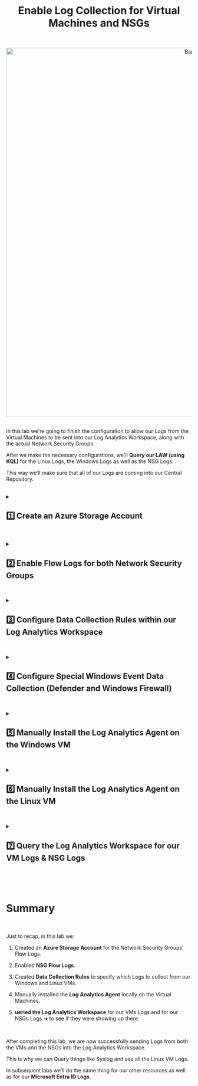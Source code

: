 <br>

<h1 align="center">Enable Log Collection for Virtual Machines and NSGs</h1>

<br>

<p align="center">
<img width="1000" src="https://github.com/user-attachments/assets/6b229d25-baf9-46a8-8333-449fbc55397e" alt="Banner"/>
<br />

<br />

In this lab we're going to finish the configuration to allow our Logs from the Virtual Machines to be sent into our Log Analytics Workspace, along with the actual Network Security Groups.

After we make the necessary configurations, we'll **Query our LAW (using KQL)** for the Linux Logs, the Windows Logs as well as the NSG Logs.

This way we'll make sure that all of our Logs are coming into our Central Repository.

<br />

<details close> 
<summary> <h2> 1️⃣ Create an Azure Storage Account</h2> </summary>
<br>

>   <details close> 
>   
> **<summary> 📝 Explanation</summary>**
> 
> The first thing we're going to do is Create an Azure Storage Account.
> 
> You can think about this as an ***Enterprise Dropbox or Google Drive*** ➜ it's just a place where you can store files.
>
> It does offer a lot more functionallity and features than just a normal "Consumer Dropbox".
>
> Azure requires this Storage Account to be set up for our NSG Flow Logs to be recorded.
>
> A Network Security Group is essentially a Firewall that "seats" in front of the Virtual Machine.
>
> And we can create what's called a **"Flow Log"** which will keep track of all of the traffic coming in and going out through this "Firewall".
>
> It can Log Mallicious Traffic and different traffic types.
>
> And so we need to Create the Storage Account where those Logs will be stored in an intermediary basis ➜ it's just something required by Azure.
>
>   </details>

<br>

We will go to our **Azure Portal** ➜ search for **Storage Account** ➜ and click **"Create storage account"**

![azure portal](https://github.com/user-attachments/assets/5efd94ea-5bb1-440e-af0a-cb50d46a19ed)

You can set it up with this details (or similar if applicable):
- **Resource group**: ```RG-Cyber-Lab```
- **Storage account name**: ```sacyberlab999``` ➜ it has to be globally unique
- **Region**: ```East US 2``` ➜ ⚠️ make sure you put it in the **Same Region as you VMs**, otherwise it won't work!
- Leave everything else as it is

Click **"Create"**:

![azure portal](https://github.com/user-attachments/assets/5e290340-27f6-43d2-bf13-afba7cefeeaf)

💡 Again, this will be used to store what's called the **"NSG Flow Logs"** ➜ there're essentially Logs from the Firewalls.

<br>

  </details>

<h2></h2>

<details close> 
<summary> <h2>2️⃣ Enable Flow Logs for both Network Security Groups</h2> </summary>
<br>

> If you remember we have 2 NSGs ➜ 1 on the Windows Vm & 1 on the Linux VM.
> 
> So now we'll Enable Flow Logs for both of them.

<br>

We'll just go to **"Network security groups"** in the **Azure Portal**.

And then we'll first click on the **"windows-vm-nsg"**:

![azure portal](https://github.com/user-attachments/assets/f18036aa-2c1c-450d-8f6e-41ff6d1e7c26)

Click on the **"NSG flow logs"** blade ➜ and then the **"Create flow log"** button:

![azure portal](https://github.com/user-attachments/assets/796cb1b1-b16b-46c8-9aca-75487bd045bc)

We can actually create the Flow Log Settings for both of the NSGs' Flow Logs at the same time.

To do so, we'll click on ➕ **Select resource** ➜ and after we'll select ☑️ both the **windows-vm-nsg** and the **linux-vm-nsg**:

![azure portal](https://github.com/user-attachments/assets/9d3c3760-6414-4ba6-b16f-6812647fb6be)

- We'll select the Storage Acount ```sacyberlab999``` we just created

- And we'll set the Retention to **"0 days"** ➜ meaning the data will be retained indefinitely:

![azure portal](https://github.com/user-attachments/assets/b2194b97-aef5-49ad-b9bc-47decc77fdaf)

For the **Analytics** tab:
- **Flow Logs Version**: ```⦿ Version 2```
- Check ☑️ **Enable Traffic Analytics**
  
  - **Traffic Analytics processing interval**: ```Every 10 mins```
  - **Log Analytics Workspace**: ```LAW-Cyber-Lab-01``` ➜ ⚠️ make sure to the Flows Logs are going to your own LAW!

<br>

>   <details close> 
>   
> **<summary> 💡 Traffic Analytics</summary>**
> 
> This is where **Microsoft Defender for Cloud** will **Analyse the Traffic** and it will determine which traffic is **Malicious** and which one is **Benign**.
> 
> MDC has different categorizations for the traffic ➜ and so we'll use Traffic Analysis later to plot on a **World Map**.
>  
>   </details>

<br>

Then you can click **"Review + create"** to create our Flow Logs:

![azure portal](https://github.com/user-attachments/assets/05dddcb8-7266-4ef6-8add-372c928a8a2b)

  </details>

<h2></h2>

<details close> 
<summary> <h2>3️⃣ Configure Data Collection Rules within our Log Analytics Workspace</h2> </summary>
<br>

>   <details close> 
>   
> **<summary> 📝 Explanation</summary>**
> 
> The next thing we're going to do is Configure Data Collection Rules for our Virtual Machines.
> 
> The Data Collection Rules will work in conjunction with Defender for Cloud and the Agents that get installed on the VMs.
>
> They work to specify which Logs from the VMs to forward to the Log Analytics Workspace.
> 
> If you remember ➜ in the Windows VM there were the System Logs, the Security Logs, the Application Logs, and a whole bunch of other Logs.
> 
> The Data Collection Rules allow us to define which ones of those Logs get forwarded to the LAW.
> 
> We don't want to forward everything ➜ because it will end up costing more than it should.
>
>   </details>

<br>

To **Configure Data Collection Rules (DCR)** we can go to our Log Analytics Workspace ```LAW-Cyber-Lab-01```

We'll click on the **"Agents"** blade ➜ and the on the **"Data Collection Rules"** Button:

![azure portal](https://github.com/user-attachments/assets/1a684f65-750d-458a-981d-7f5d7bee42f1)

Then click on ➕ **Create** to create a new DCR:

![azure portal](https://github.com/user-attachments/assets/e13bb6ac-9ece-4108-bdcc-0fd7d3386a00)

We'll create it with the following details:
- **Rule Name**: ```dcr-all-vms``` ➜ 💡 this stands for 1 single DCR that will apply to all of our VMs
- **Resource group**: ```RG-Cyber-Lab```
- **Region**: ```East US 2``` ➜ ⚠️ again, make sure you put it in the **Same Region as you VMs**, otherwise it won't work!
- **Platform Type**: ⦿ **All**

Then click "Next" to reach the **Resources** tab:

![azure portal](https://github.com/user-attachments/assets/010af302-782a-4c56-9a0f-80ca5574ded1)

For the Resources we're going to ➕ **Add Resources**:

![azure portal](https://github.com/user-attachments/assets/45dfe720-c3fc-491a-9bef-7eaf3997f227)

Now expand the **> RG-Cyber Lab** Resource Group ➜ and select ☑️ for both of our VMs ➜ click **"Apply"**:

![azure portal](https://github.com/user-attachments/assets/dbf4b74a-94ae-4b99-8692-9566f2952cc0)

Click **"Next: Collect and deliver >"**

💡 This is where we'll specify which Logs from within the VMs we're going to collect.

So we'll click on the ➕ **Add data source** button:

![azure portal](https://github.com/user-attachments/assets/a302a685-643c-468d-9d47-44042b329685)

We'll do the **"Linux Syslog"** first.

![azure portal](https://github.com/user-attachments/assets/29944fe1-85ea-4c4a-b1bf-2b50e6325277)

In this Lab, the only Logs we're going to Collect from the Linux VM are the ```LOG_AUTH``` Logs.

>   <details close> 
>   
> **<summary> 💡 </summary>**
>   
> The AUTH LOGS are the Logs we inspected earlier ➜ where we saw all the **SSH Failure Attempts**.
> 
> For the data source settings, when selecting the **"Minimum log level"** ➜ this signifies the level of logging we want to collect:
> 
> DEBUG essentially means "collect everything", and then in kind of scales down towards EMERG which means "only collect critical logs".
> 
>   </details>

So for **LOG_AUTH** ➜ leave the **"Minimum log level"** at ```LOG_DEBUG``` ➜ meaning we'll collect all the Auth Logs.

And then we'll select ```LOG_DEBUG``` for the rest of the Log Types.

After setting that up, click on the **"Next : Destination"** button:

![azure portal](https://github.com/user-attachments/assets/9c54a7ba-a867-468b-b987-7ba980c2c851)

For **Destination** ➜ make sure you're sending the data to your actual **LAW**, not the random one that was created! ⚠️

Click **"Add data source"**:

![azure portal](https://github.com/user-attachments/assets/07a7a358-78fa-4e5a-b6da-aa19b4b18e6b)

Now click on the ➕ **Add data source** button again:

The next one is going to be **"Windows Event Logs"**.

>   <details close> 
>   
> **<summary> 💡 </summary>**
>   
> This might be hard to remember, but back when we were configuring SQL logging for the SQL Server Database ➜  the SQL Logs appeared on the Application Event Log ➜ under Information
> 
> And then for Security ➜  Audit Success & Audit Failure ➜  this is when someone tries to Remote Desktop into our Windows VM or tries to Map a File Share.
> 
>   </details>

We're going to select the ☑️ **Information** Logs from **"Application"** type.

And also select the ☑️ **Audit Success** & ☑️ **Audit Failure** Logs from the **"Security"** type.

This is all we need for the Windows Event Logs, so then we'll click on **"Next : Destination"**:

![azure portal](https://github.com/user-attachments/assets/a178e78d-c2ad-49f2-897d-b32724a8bcfd)

Again ➜ for **Destination** ➜ we need to make sure we put our actual LAW ```LAW-Cyber-Lab-01```.

Then Add the data source:

![azure portal](https://github.com/user-attachments/assets/294f285c-d6a4-4365-b131-c1631a60fcb8)

We can now **"Review + create"** to Create the Data Collection Rule:

![azure portal](https://github.com/user-attachments/assets/1c17ac54-9730-4642-bafd-dbae067b348f)

  </details>

<h2></h2>

<details close> 
<summary> <h2>4️⃣ Configure Special Windows Event Data Collection (Defender and Windows Firewall)</h2> </summary>
<br>

>   <details close> 
>   
> **<summary> 💡 Summary</summary>**
>   
> Next we're going to add a Special Data Sources to our Data Collection Rule.
>   
> It will Log whenever somebody messes with the Windows Firewall ➜ like if they Turn Off the Firewall
> 
> And also when Malware is discovered in the Virtual Machines ➜ it will create and pull those Logs out as well.
> 
>   </details>

<br>

We'll go back to our **Log Analytics Wokspace** ➜ click on the **"Agents"** blade ➜ and then on the **"Data Collection Rules"** Button:

![azure portal](https://github.com/user-attachments/assets/052dde4c-bd0c-4495-a75f-499981469cb0)

Click on the Data Collection Rule that we just created ➜ ```dcr-all-vms```

![azure portal](https://github.com/user-attachments/assets/990345e8-e780-46f5-bfa1-f885f7fccc8f)

Then we'll go to the **"Data Sources"** blade ➜ and click on the **"Windows Event Logs"** Data Source:

![azure portal](https://github.com/user-attachments/assets/a07b10c1-bb68-455a-9b70-ccf1870af142)

This time instead of **"Basic"** we'll go to **"Custom"**.

<br>

>   <details close> 
>   
> **<summary> 📝 Explanation</summary>**
>   
> We can see in the image below the XPath queries that we previously selected ➜ under **Event Logs**.
>   
> Think of an XPath query as Microsoft's "convention" for specifying which Logs (Application & Security in this case) and which "Sub-Logs" inside of those two we want to capture.
> 
> So in order for us to Collect Logs from the Firewall, as well as the actual Defender Anti-Malware on the Virtual Machines ➜ we have to use this XPath syntax convention to specify which Logs to capture.
> 
>   </details>

<br>

![azure portal](https://github.com/user-attachments/assets/060a1a2d-865a-48e7-b6f0-344431c85332)

We want to configure our **Data Collection Rule** so that:

1. If Malware is discovered ➜ a Log is created and it's forwarded into our Log Analytics Workspace:

Copy the following **Windows Defender Malware Detection XPath Query**.

```commandline
Microsoft-Windows-Windows Defender/Operational!*[System[(EventID=1116 or EventID=1117)]]
```
<br>

And now add it to the **Add Data Source Section**:

![azure portal](https://github.com/user-attachments/assets/83506e71-c0e7-4e06-a98b-276e4cb58c89)

2. Also if the Firewall is disabled or messed with ➜ we want the Firewall Logs to be forwarded to our Log Analytics Workspace as well:

Copy the following **Windows Firewall Tampering Detection XPath Query**.

```commandline
Microsoft-Windows-Windows Firewall With Advanced Security/Firewall!*[System[(EventID=2003)]]
```
<br>

Again, we'll add it to the **Add Data Source Section**:

![azure portal](https://github.com/user-attachments/assets/f23a39c8-5c61-4394-83fc-262ad6a15dd3)

Click **"Save"** and we've successfully configured our Data Collection Rule with "Special Forwarding" ✅

<br>

  </details>

<h2></h2>

<details close> 
<summary> <h2>5️⃣ Manually Install the Log Analytics Agent on the Windows VM</h2> </summary>
<br>

>   <details close> 
>   
> **<summary> 💡 Summary</summary>**
>   
> Defender for Cloud in Azure should automatically install the necessary agent on both Virtual Machines to allow the Logs to be forwarded.
> 
> Basically the agent will work in conjunction with the Data Collection rules to pick which Logs to forward, and then it will ultimately forward them into the Log analytics Workspace.
> 
> But we can manually install the Agent on the Virtual Machines just to make sure it is indeed there and it is forwarding the Logs as it should.
> 
> So we're just going to do that in this section of the lab.
> 
>   </details>

<br>

Back to our **Log Analytics Wokspace** ➜ click on the **"Agents"** blade

We're first going to Install the Agent on the ```windows-vm``` ➜ so under the **"`Windows servers"** tab ➜ expand the **"Log Analytics agent instructions"**:

![azure portal](https://github.com/user-attachments/assets/51c87b0a-aad5-4daa-aa85-103770ba116d)

>   <details close> 
>   
> **<summary> 📝 Explanation</summary>**
>   
> Basically we're going to log into our Windows Vm and then install the ***Windows Agent (64 bit)***.
> 
> We'll then use the **Workspace ID** & **Primary Key** to force the Agent to point back to our Log Analytics Workspace and Forward the Logs to it.
> 
>   </details>

<br>

So let's Connect to the **Windows Vm** ➜ open **Microsoft Remote Desktop** ➜ and then connect with the VM's Public IP Address (which we've done many times before in previous labs):

![azure portal](https://github.com/user-attachments/assets/19dcdcc3-563e-4d32-9624-052fc3934d89)

Use your credentials:
- **Username**: ```labuser```
- **Password**: ```Cyberlab123!```

![azure portal](https://github.com/user-attachments/assets/3f316622-9025-4bf9-aa00-50dc05018c6b)

Once connected to the Windows Vm ➜ go back to the Azure Portal on your Computer and copy the "Download link" to **Install the Agent on the Windows VM**.

![azure portal](https://github.com/user-attachments/assets/55410b99-a755-442d-9c1a-b179dfcc8959)

Now in the Windows Vm ➜ open up **"Edge"** ➜ Paste the Link & Download the Agent:

![azure portal](https://github.com/user-attachments/assets/737fce37-39b2-4612-bdde-088b625550cb)

You can Open the File ➜ and click **"Next"** until you reach the section where you want to select:

```☑️ Connect the agent to Azure Log Analytics (OMS)```

![azure portal](https://github.com/user-attachments/assets/cfb6d974-420d-47b1-a745-d4c489bd29e3)

In the next section ➜ Paste the **Workspace ID** & **Workspace Key** you Copied from the Azure Portal back in your Computer:

![azure portal](https://github.com/user-attachments/assets/06e2ef7a-f4aa-48e1-88d3-57c9ac7aa934)

⚠️ Make sure **"Azure Cloud"** is set to ```Azure Commercial```

Click **"Next and then **"Install"**:

![azure portal](https://github.com/user-attachments/assets/f8681207-f4a9-4025-ac69-510569c744b8)

Once the Agent has finished Installing ➜ still inside the **Windows VM** ➜ open **Control Panel**:

![azure portal](https://github.com/user-attachments/assets/53416129-0420-4b7f-b4bf-9228168ff48c)

Click on **"Large Icons"** ➜ and then **"Microsoft Monitoring Agent"**:

![azure portal](https://github.com/user-attachments/assets/0c0d97be-868d-4c8f-9a23-6518764288c4)

Then if we go to the **"Azure Log Analytics (OMS)"** tab ➜ and we should see:

- The Workspace ID we pasted earlier

- The status: ```✅ The Microsoft Monitoring Agent has successfully connected to the Microsoft Operations Management Suite service.```

![azure portal](https://github.com/user-attachments/assets/e9fafa49-dcd1-43dc-b1dd-6f46cc02d672)

This signifies that the Connection is Successfull and so it should be Forwarding Logs into our LAW.

✅ So we're done with this Windows VM portion.

<br>

  </details>

<h2></h2>

<details close> 
<summary> <h2>6️⃣ Manually Install the Log Analytics Agent on the Linux VM</h2> </summary>
<br>

> The Next thing we're going to do is do same thing as previously, but this time for the Linux Virtual Machine.
> 
> Basically in order to Install the Agent on the Linux ➜ we need to SSH into our Linux VM and Paste a command in there.

<br>

Still in the **Azure Portal** ➜ we'll go to our **linux-vm**  ➜ and copy its **Public IP Address**:

![azure portal](https://github.com/user-attachments/assets/110a23e4-4b37-4baa-9a62-b40fbd698931)

![azure portal](https://github.com/user-attachments/assets/e44a1421-0558-4b83-8321-ef8b249f0ced)

- Then if you're on **Windows** ➜ open **Powershell**

- But if you're on **Mac**➜ open **Terminal**

And now we'll **SSH into our Linux VM** ➜ so type ```ssh USERNAME@LINUX-VM IP ADDRESS```

![azure portal](https://github.com/user-attachments/assets/1c548eab-261b-4307-bf38-b1bf020f247d)

It'll ask for the **Password** so just type it in (```Cyberlab123!```):

![azure portal](https://github.com/user-attachments/assets/9964c04e-50b7-483b-b82f-f92274a3e85b)

You'll know you're **logged in** when your prompt changes to something like this ```labuser@linux-vm```:

![azure portal](https://github.com/user-attachments/assets/667e9cdf-2ee1-455f-8fc4-d04ec5a46e98)

<br>

<h2></h2>

<br>

Now to Install the Log Analytics Agent on the Linux VM  ➜ we'll go back to the **"Agents"** blade in our **LAW**

Click on the **"Linux Server"** tab ➜ and expand the **"Log Analytics agent instructions"**:

![azure portal](https://github.com/user-attachments/assets/81a652c9-2c1c-493f-8dd8-89b151af2ad1)

Copy the Command Line under ***"Download and onboard agent for Linux"***:

![azure portal](https://github.com/user-attachments/assets/8897b4c9-c21a-4f78-b44a-5751c3933180)

Go back to the **Terminal App** ➜ **Paste the Command** ➜ and **Run It** (Press Enter):

This will:
- Download the Script
- Execute the Script
- Pass the Parameters, which is our ➜ Log Analytics **Workspace ID**, as well as our **Primary Key**
- And then it'll also define the Endpoint that Ingests the Logs.

![azure portal](https://github.com/user-attachments/assets/0fdb4693-ca42-4b20-b989-d973e3aba495)

It should now install the **Log Analytics Agent** locally with a ```status code 0``` at the end:

We can then just ```exit``` the SSH connection to our **Linux VM**:

![azure portal](https://github.com/user-attachments/assets/699f0f56-8962-4e2e-b413-24c1e7dc8735)

Now we'll go back to the **Azure Portal** ➜ inside of our **Log Analytics Wokspace** ➜ click on the **"Agents"** blade again.

On the VM's tabs we can check that both the **Log Analytics Agents were Successfully Installed** ✔️

![azure portal](https://github.com/user-attachments/assets/964d12e6-b19e-4311-a86b-90d758788d43)


✅ We should be able to start **Querying the Logs** directly inside of **Log Analytics Workspace**.

<br>

  </details>

<h2></h2>

<details close> 
<summary> <h2>7️⃣ Query the Log Analytics Workspace for our VM Logs & NSG Logs</h2> </summary>
<br>

> The next thing we're going to do, before we finish this lab up, is Query the LAW for our VM Logs as well as our NSG Logs.
> 
> We can't move on to the next Lab until we actually start seeing those Logs showing up in there.
>
> So let's just start doing that and hopefully they start showing up.

<br>

Back to the **Azure Portal** and to our **Log analytics Workspace** ➜ on the left we'll click on the **"Logs"** blade.

💡 This is where we can start **Querying the Logs**:

![azure portal](https://github.com/user-attachments/assets/ba557976-60b7-4299-9113-cd628e562950)

>   <details close> 
>   
> **<summary> 📝 Explanation</summary>**
> 
> Basically this is where we can practice **KQL** (Kusto Query Language) ➜ which is similar to **SQL** (Structured Query Language).
> 
> Azure will create what's called a **Table**.
> 
> You can think of a **Table** as something similar to an Excel Spreadsheet, but in this case it's like a Database to Store our Logs.
> 
>   </details>

<br>

To make sure the Logs are coming in from all 3 sources, we'll Query the different **Tables**.

1. The Table that is used to store the **Linux Logs** is called **Syslog**.

We should be able to type ```Syslog``` ➜ and click the ▶️ **"Run"** Button to Query the Syslog Log:

![azure portal](https://github.com/user-attachments/assets/cbb34900-5811-4498-b23d-a75178bb0a11)

✅ Looks like the **Linux VM Logs** are actually coming in ➜ so we know it's working.

<br>

<h2></h2>

<br>

2. The Table (aka the Excel Spreadsheet) that is used to hold the Logs from our Windows VMs is called **SecurityEvent**

So next we're going to inspect the ```SecurityEvent``` Logs:

![azure portal](https://github.com/user-attachments/assets/9b4f4b61-932e-4beb-86e3-cb002925badc)

✅ We can see the SecurityEvent Logs are coming in ➜ which is great!

<br>

<h2></h2>

<br>

3. The last Table is used to hold the NSG Logs ➜ **AzureNetworkAnalytics_CL**

Again ➜ inside the LAW's **"Logs"** Blade ➜ Paste the command ```AzureNetworkAnalytics_CL``` and Run the Query:

![azure portal](https://github.com/user-attachments/assets/b8bf7908-0bf0-484e-b2ca-47aa5b9731de)

✅ And we can see that the NSG Logs did come in.

<br>

<h2></h2>

  </details>

<br>

<br>

<br>

# Summary

<br>

Just to recap, in this lab we:

1. Created an **Azure Storage Account** for the Network Security Groups’ Flow Logs.

2. Enabled **NSG Flow Logs**.

3. Created **Data Collection Rules** to specify which Logs to collect from our Windows and Linux VMs.

4. Manually installed the **Log Analytics Agent** locally on the Virtual Machines.

5. **ueried the Log Analytics Workspace** for our VMs Logs and for our NSGs Logs ➜ to see if they were showing up there.

<br>

After completing this lab, we are now successfully sending Logs from both the VMs and the NSGs into the Log Analytics Workspace.

This is why we can Query things like Syslog and see all the Linux VM Logs.

In subsequent labs we’ll do the same thing for our other resources as well as for our **Microsoft Entra ID Logs**.


<br />

<br />

<br />  

<br /> 

<br />

<br />  

<br /> 

<br />

<br />

 
